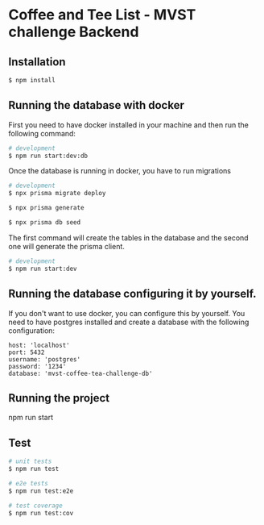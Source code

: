 # Coffee and Tee List - MVST challenge Backend

## Installation

```bash
$ npm install
```

## Running the database with docker

First you need to have docker installed in your machine and then run the following command:

```bash
# development
$ npm run start:dev:db
```

Once the database is running in docker, you have to run migrations

```bash
# development
$ npx prisma migrate deploy

$ npx prisma generate

$ npx prisma db seed
```

The first command will create the tables in the database and the second one will generate the prisma client.

```bash
# development
$ npm run start:dev
```

## Running the database configuring it by yourself.

If you don't want to use docker, you can configure this by yourself.
You need to have postgres installed and create a database with the following configuration:

```
host: 'localhost'
port: 5432
username: 'postgres'
password: '1234'
database: 'mvst-coffee-tea-challenge-db'
```

## Running the project

npm run start

## Test

```bash
# unit tests
$ npm run test

# e2e tests
$ npm run test:e2e

# test coverage
$ npm run test:cov
```
